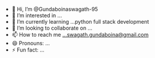 - 👋 Hi, I’m @Gundaboinaswagath-95
- 👀 I’m interested in ...
- 🌱 I’m currently learning ...python full stack development
- 💞️ I’m looking to collaborate on ...
- 📫 How to reach me ...swagath.gundaboina@gmail.com
- 😄 Pronouns: ...
- ⚡ Fun fact: ...

<!---
Gundaboinaswagath-95/Gundaboinaswagath-95 is a ✨ special ✨ repository because its `README.md` (this file) appears on your GitHub profile.
You can click the Preview link to take a look at your changes.
--->
